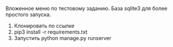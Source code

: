 Вложенное меню по тестовому заданию.
База sqlite3 для более простого запуска.

1. Клонировать по ссылке
2. pip3 install -r requirements.txt
3. Запустить python manage.py runserver
